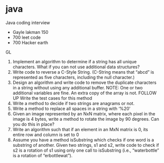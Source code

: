 # java
Java coding interview
* Gayle lakman 150 
* 700 leet code
* 700 Hacker earth


GL
1. Implement an algorithm to determine if a string has all unique characters. What if
   you can not use additional data structures?
2. Write code to reverse a C-Style String. (C-String means that “abcd” is represented as
   five characters, including the null character.)
3. Design an algorithm and write code to remove the duplicate characters in a string
   without using any additional buffer. NOTE: One or two additional variables are fine.
   An extra copy of the array is not.
   FOLLOW UP
   Write the test cases for this method
4. Write a method to decide if two strings are anagrams or not.
5. Write a method to replace all spaces in a string with ‘%20’
6. Given an image represented by an NxN matrix, where each pixel in the image is 4
   bytes, write a method to rotate the image by 90 degrees. Can you do this in place?
7. Write an algorithm such that if an element in an MxN matrix is 0, its entire row and
   column is set to 0
8. Assume you have a method isSubstring which checks if one word is a substring of
   another. Given two strings, s1 and s2, write code to check if s2 is a rotation of s1 using
   only one call to isSubstring (i.e., “waterbottle” is a rotation of “erbottlewat”).
   
